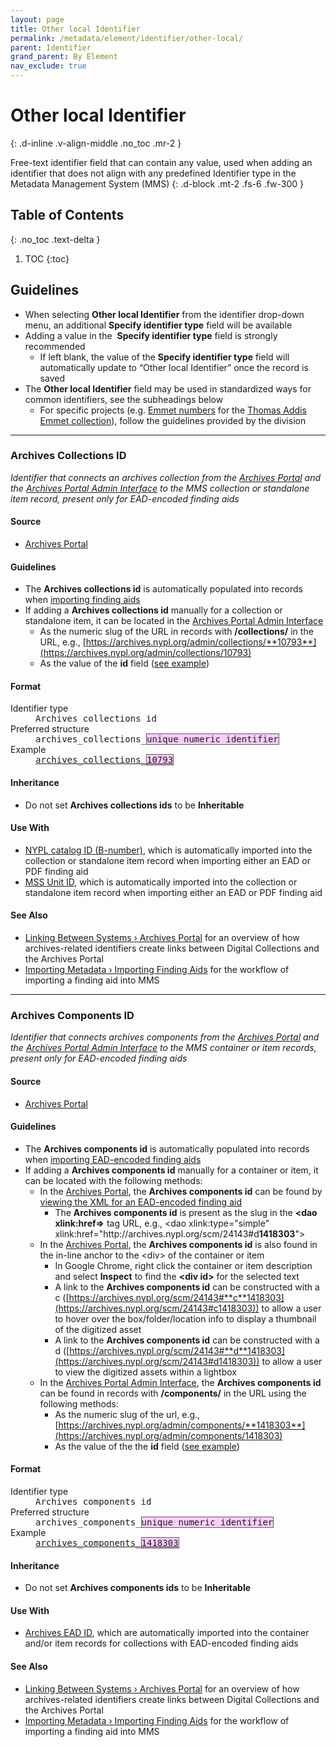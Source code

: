 ```yaml
---
layout: page
title: Other local Identifier
permalink: /metadata/element/identifier/other-local/
parent: Identifier
grand_parent: By Element
nav_exclude: true
---
```


# Other local Identifier
{: .d-inline .v-align-middle .no_toc .mr-2 }

Free-text identifier field that can contain any value, used when adding an identifier that does not align with any predefined Identifier type in the Metadata Management System (MMS)
{: .d-block .mt-2 .fs-6 .fw-300 }

## Table of Contents
{: .no_toc .text-delta }

1. TOC
{:toc}

## Guidelines
- When selecting **Other local Identifier** from the identifier drop-down menu, an additional **Specify identifier type** field will be available
- Adding a value in the  **Specify identifier type** field is strongly recommended
    - If left blank, the value of the **Specify identifier type** field will automatically update to “Other local Identifier” once the record is saved
- The **Other local Identifier** field may be used in standardized ways for common identifiers, see the subheadings below
    - For specific projects (e.g. [Emmet numbers](https://metadata.nypl.org/items/6072588?section=desc_md#:~:text=Other%20local%20Identifier%20\(Emmet%20number\)%3A%20EM.%207337) for the [Thomas Addis Emmet collection](https://metadata.nypl.org/collection/75813)), follow the guidelines provided by the division 

---

### Archives Collections ID
_Identifier that connects an archives collection from the [Archives Portal](/metadata-documentation/resources/glossary/#archives-portal) and the [Archives Portal Admin Interface](/metadata-documentation/resources/glossary/#archives-portal-admin-interface) to the MMS collection or standalone item record, present only for EAD-encoded finding aids_

#### Source
- [Archives Portal](/metadata-documentation/resources/glossary/#archives-portal)

#### Guidelines
- The **Archives collections id** is automatically populated into records when [importing finding aids](/metadata-documentation/workflows/import/#importing-finding-aids)
- If adding a **Archives collections id** manually for a collection or standalone item, it can be located in the [Archives Portal Admin Interface](/metadata-documentation/resources/glossary/#archives-portal-admin-interface)
    - As the numeric slug of the URL in records with **/collections/** in the URL, e.g., [https://archives.nypl.org/admin/collections/**10793**](https://archives.nypl.org/admin/collections/10793)
    - As the value of the **id** field ([see example](https://archives.nypl.org/admin/collections/10793#:~:text=id,10793))

#### Format

<dl>
<dt>Identifier type</dt>
<dd><tt>Archives collections id</tt></dd>
<dt>Preferred structure</dt>
<dd><tt>archives_collections_<span style="background: #ffccff; border: 1px solid #5c5962;">unique numeric identifier</span></tt></dd>
<dt>Example</dt>
<dd><a href="https://metadata.nypl.org/collection/59637?section=desc_md#:~:text=Other%20local%20Identifier%20(Archives%20collections%20id)%3A%20archives_collections_24143"><tt>archives_collections_<span style="background: #ffccff; border: 1px solid #5c5962;">10793</span></tt></a></dd>
</dl>

#### Inheritance
- Do not set **Archives collections ids** to be **Inheritable**

#### Use With
- [NYPL catalog ID (B-number)](/metadata-documentation/metadata/element/identifier/bnumber/), which is automatically imported into the collection or standalone item record when importing either an EAD or PDF finding aid
- [MSS Unit ID](/metadata-documentation/metadata/element/identifier/mss-unit/), which is automatically imported into the collection or standalone item record when importing either an EAD or PDF finding aid

#### See Also
- [Linking Between Systems › Archives Portal](/metadata-documentation/workflows/linking/#archives-portal) for an overview of how archives-related identifiers create links between Digital Collections and the Archives Portal
- [Importing Metadata › Importing Finding Aids](/metadata-documentation/workflows/import/#importing-finding-aids) for the workflow of importing a finding aid into MMS

---

### Archives Components ID
_Identifier that connects archives components from the [Archives Portal](/metadata-documentation/resources/glossary/#archives-portal) and the [Archives Portal Admin Interface](/metadata-documentation/resources/glossary/#archives-portal-admin-interface) to the MMS container or item records, present only for EAD-encoded finding aids_

#### Source

- [Archives Portal](/metadata-documentation/resources/glossary/#archives-portal)


#### Guidelines

- The **Archives components id** is automatically populated into records when [importing EAD-encoded finding aids](/metadata-documentation/workflows/import/#importing-finding-aids)
- If adding a **Archives components id** manually for a container or item, it can be located with the following methods:
    - In the [Archives Portal](/metadata-documentation/resources/glossary/#archives-portal), the **Archives components id** can be found by [viewing the XML for an EAD-encoded finding aid](/metadata-documentation/resources/tips-tricks/#view-xml-in-archives-portal)
        - The **Archives components id** is present as the slug in the **\<dao xlink:href=>** tag URL, e.g., \<dao xlink:type="simple" xlink:href="http\://archives.nypl.org/scm/24143#d**1418303**">
    - In the [Archives Portal](/metadata-documentation/resources/glossary/#archives-portal), the **Archives components id** is also found in the in-line anchor to the \<div> of the container or item
        - In Google Chrome, right click the container or item description and select **Inspect** to find the **\<div id>** for the selected text
        - A link to the **Archives components id** can be constructed with a c ([https://archives.nypl.org/scm/24143#**c**1418303](https://archives.nypl.org/scm/24143#c1418303)) to allow a user to hover over the box/folder/location info to display a thumbnail of the digitized asset
        - A link to the **Archives components id** can be constructed with a d ([https://archives.nypl.org/scm/24143#**d**1418303](https://archives.nypl.org/scm/24143#d1418303)) to allow a user to view the digitized assets within a lightbox
    - In the [Archives Portal Admin Interface](/metadata-documentation/resources/glossary/#archives-portal-admin-interface), the **Archives components id** can be found in records with **/components/** in the URL using the following methods:
        - As the numeric slug of the url, e.g., [https://archives.nypl.org/admin/components/**1418303**](https://archives.nypl.org/admin/components/1418303)
        - As the value of the the **id** field ([see example](https://archives.nypl.org/admin/components/1418303#:~:text=id,1418303))

#### Format

<dl>
<dt>Identifier type</dt>
<dd><tt>Archives components id</tt></dd>
<dt>Preferred structure</dt>
<dd><tt>archives_components_<span style="background: #ffccff; border: 1px solid #5c5962;">unique numeric identifier</span></tt></dd>
<dt>Example</dt>
<dd><a href="https://metadata.nypl.org/items/5342251?section=desc_md#:~:text=Other%20local%20Identifier%20(Archives%20components%20id)%3A%20archives_components_1418303"><tt>archives_components_<span style="background: #ffccff; border: 1px solid #5c5962;">1418303</span></tt></a></dd>
</dl>

#### Inheritance
- Do not set **Archives components ids** to be **Inheritable**

#### Use With
- [Archives EAD ID](/metadata-documentation/metadata/element/identifier/archives-ead/), which are automatically imported into the container and/or item records for collections with EAD-encoded finding aids 

#### See Also
- [Linking Between Systems › Archives Portal](/metadata-documentation/workflows/linking/#archives-portal) for an overview of how archives-related identifiers create links between Digital Collections and the Archives Portal
- [Importing Metadata › Importing Finding Aids](/metadata-documentation/workflows/import/#importing-finding-aids) for the workflow of importing a finding aid into MMS
